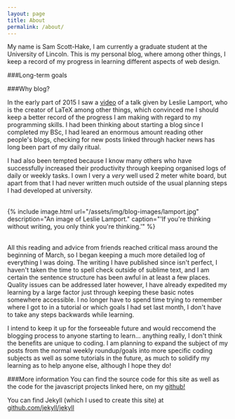 ```yaml
---
layout: page
title: About
permalink: /about/
---
```


My name is Sam Scott-Hake, I am currently a graduate student at the University of Lincoln.  This is my personal blog, where among other things, 
I keep a record of my progress in learning different aspects of web design.

###Long-term goals


###Why blog?

In the early part of 2015 I saw a [video][1] of a talk given by Leslie Lamport, who is the creator of LaTeX among other things, which convinced me I should
keep a better record of the progress I am making with regard to my programming skills.  I had been thinking about starting a blog since I completed my BSc,
I had leared an enormous amount reading other people's blogs, checking for new posts linked through hacker news has long been part of my daily ritual.

I had also been tempted because I know many others who have successfully increased their productivity through keeping organised logs of daily or weekly tasks.  I own I very a <i>very </i>  well used 2 meter white board, but apart from that I had never written much outside of the usual planning steps I had developed at university.
<br>
<br>  

{% include image.html url="/assets/img/blog-images/lamport.jpg" description="An image of Leslie Lamport." caption="'If you're thinking without writing, you only think you're thinking.'" %}

<br>
All this reading and advice from friends reached critical mass around the beginning of March, so I began keeping a much 
more detailed log of everything I was doing.  The writing I have published since isn't perfect, I haven't taken the time to spell check outside of sublime
text, and I am certain the sentence structure has been awful in at least a few places.  Quality issues can be addressed later however, I have already expedited my learning by a large factor just through keeping these basic notes somewhere accessible.  I no longer have to spend time trying to remember where I got to in a tutorial or which goals I had set last month, I don't have to take any steps backwards while learning.

I intend to keep it up for the forseeable future and would reccomend the blogging process to anyone starting to learn... anything really, I don't think 
the benefits are unique to coding.  I am planning to expand the subject of my posts from the normal weekly roundup/goals into more specific coding 
subjects as well as some tutorials in the future, as much to solidify my learning as to help anyone else, although I hope they do!


###More information
You can find the source code for this site as well as the code for the javascript projects linked here, on my [github!](https://github.com/SS-Hake)

You can find Jekyll (which I used to create this site) at [github.com/jekyll/jekyll](https://github.com/jekyll/jekyll)


[1]: http://channel9.msdn.com/Events/Build/2014/3-642